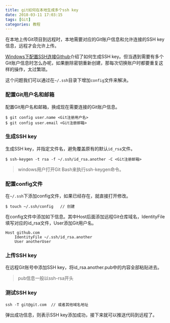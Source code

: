 ```yaml
---
title: git如何在本地生成多个ssh key
date: 2018-03-11 17:03:15
tags: [Git]
categories: 教程
---
```


在本地上传Git项目到远程时，本地需要对应的Git账户信息和允许连接的SSH key信息，远程才会允许上传。

<!-- more -->
[Windows下配置SSH连接Github]()介绍了如何生成SSH key。但当遇到需要有多个Git账户信息时怎么办呢，如果删除密钥重新创建，那每次切换账户时都要重复这样的操作，太过繁琐。

这个问题我们可以通过在`~/.ssh`目录下增加`config`文件来解决。

### 配置Git用户名和邮箱

配置Git用户名和邮箱，换成现在需要连接的Git账户信息。
```
$ git config user.name <Git注册用户名>
$ git config user.email <Git注册邮箱>
```

### 生成SSH key

生成SSH key，并指定文件名，避免覆盖原有的默认`id_rsa`文件。

```
$ ssh-keygen -t rsa -f ~/.ssh/id_rsa.another -C <Git注册邮箱>
```

> windows用户打开Git Bash来执行ssh-keygen命令。

### 配置config文件

在`~/.ssh`下添加config文件，如果已经存在，就直接打开修改。

```
$ touch ~/.ssh/config   // 创建
```

在config文件中添加如下信息。其中Host后面添加远程Git仓库域名，IdentityFile填写对应的id_rsa文件，User添加Git用户名。

```
Host github.com
    IdentityFile ~/.ssh/id_rsa.another
    User anotherUser
```

### 上传SSH key

在远程Git账号中添加SSH key，将id_rsa.another.pub中的内容全部粘贴进去。

> pub信息一般以ssh-rsa开头

### 测试SSH key

```
ssh -T git@git.com  // 或者其他域名地址
```

弹出成功信息，则表示SSH key添加成功，接下来就可以推送代码到远程了。
